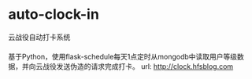 # auto-clock-in
云战役自动打卡系统
####
基于Python，使用flask-schedule每天1点定时从mongodb中读取用户等级数据，并向云战役发送伪造的请求完成打卡。
url: http://clock.hfsblog.com

